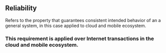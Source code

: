 ## Reliability
Refers to the property that guarantees consistent intended behavior of an a general system, in this case applied to cloud and mobile ecosystem.  

### This requirement is applied over Internet transactions in the cloud and mobile ecosystem.   


